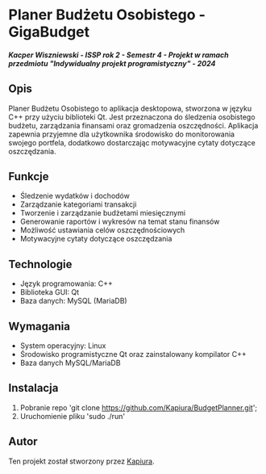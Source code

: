 # Planer Budżetu Osobistego - GigaBudget
##### Kacper Wiszniewski - ISSP rok 2 - Semestr 4 - Projekt w ramach przedmiotu "Indywidualny projekt programistyczny" - 2024

## Opis

Planer Budżetu Osobistego to aplikacja desktopowa, stworzona w języku C++ przy użyciu biblioteki Qt. Jest przeznaczona do śledzenia osobistego budżetu, zarządzania finansami oraz gromadzenia oszczędności. Aplikacja zapewnia przyjemne dla użytkownika środowisko do monitorowania swojego portfela, dodatkowo dostarczając motywacyjne cytaty dotyczące oszczędzania.

## Funkcje

- Śledzenie wydatków i dochodów
- Zarządzanie kategoriami transakcji
- Tworzenie i zarządzanie budżetami miesięcznymi
- Generowanie raportów i wykresów na temat stanu finansów
- Możliwość ustawiania celów oszczędnościowych
- Motywacyjne cytaty dotyczące oszczędzania

## Technologie

- Język programowania: C++
- Biblioteka GUI: Qt
- Baza danych: MySQL (MariaDB)

## Wymagania

- System operacyjny: Linux
- Środowisko programistyczne Qt oraz zainstalowany kompilator C++
- Baza danych MySQL/MariaDB

## Instalacja

1. Pobranie repo 'git clone https://github.com/Kapiura/BudgetPlanner.git';
2. Uruchomienie pliku 'sudo ./run'

## Autor

Ten projekt został stworzony przez [Kapiura](https://github.com/Kapiura/).


